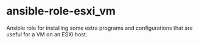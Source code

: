 # ansible-role-esxi_vm
Ansible role for installing some extra programs and configurations that are useful for a VM on an ESXi host.
